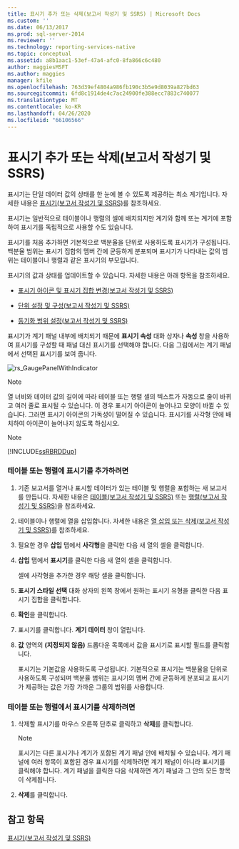 ```yaml
---
title: 표시기 추가 또는 삭제(보고서 작성기 및 SSRS) | Microsoft Docs
ms.custom: ''
ms.date: 06/13/2017
ms.prod: sql-server-2014
ms.reviewer: ''
ms.technology: reporting-services-native
ms.topic: conceptual
ms.assetid: a8b1aac1-53ef-47a4-afc0-8fa866c6c480
author: maggiesMSFT
ms.author: maggies
manager: kfile
ms.openlocfilehash: 763d39ef4804a986fb190c3b5e9d8039a827bd63
ms.sourcegitcommit: 6fd8c1914de4c7ac24900fe388ecc7883c740077
ms.translationtype: MT
ms.contentlocale: ko-KR
ms.lasthandoff: 04/26/2020
ms.locfileid: "66106566"
---
```

# <a name="add-or-delete-an-indicator-report-builder-and-ssrs"></a>표시기 추가 또는 삭제(보고서 작성기 및 SSRS)
  표시기는 단일 데이터 값의 상태를 한 눈에 볼 수 있도록 제공하는 최소 계기입니다. 자세한 내용은 [표시기&#40;보고서 작성기 및 SSRS&#41;](indicators-report-builder-and-ssrs.md)를 참조하세요.  
  
 표시기는 일반적으로 테이블이나 행렬의 셀에 배치되지만 계기와 함께 또는 계기에 포함하여 표시기를 독립적으로 사용할 수도 있습니다.  
  
 표시기를 처음 추가하면 기본적으로 백분율을 단위로 사용하도록 표시기가 구성됩니다. 백분율 범위는 표시기 집합의 멤버 간에 균등하게 분포되며 표시기가 나타내는 값의 범위는 테이블이나 행렬과 같은 표시기의 부모입니다.  
  
 표시기의 값과 상태를 업데이트할 수 있습니다. 자세한 내용은 아래 항목을 참조하세요.  
  
-   [표시기 아이콘 및 표시기 집합 변경&#40;보고서 작성기 및 SSRS&#41;](change-indicator-icons-and-indicator-sets-report-builder-and-ssrs.md)  
  
-   [단위 설정 및 구성&#40;보고서 작성기 및 SSRS&#41;](set-and-configure-measurement-units-report-builder-and-ssrs.md)  
  
-   [동기화 범위 설정&#40;보고서 작성기 및 SSRS&#41;](set-synchronization-scope-report-builder-and-ssrs.md)  
  
 표시기가 계기 패널 내부에 배치되기 때문에 **표시기 속성** 대화 상자나 **속성** 창을 사용하여 표시기를 구성할 때 패널 대신 표시기를 선택해야 합니다. 다음 그림에서는 계기 패널에서 선택된 표시기를 보여 줍니다.  
  
 ![rs_GaugePanelWithIndicator](../media/rs-gaugepanelwithindicator.gif "rs_GaugePanelWithIndicator")  
  
> [!NOTE]  
>  열 너비와 데이터 값의 길이에 따라 테이블 또는 행렬 셀의 텍스트가 자동으로 줄이 바뀌고 여러 줄로 표시될 수 있습니다. 이 경우 표시기 아이콘이 늘어나고 모양이 바뀔 수 있습니다. 그러면 표시기 아이콘의 가독성이 떨어질 수 있습니다. 표시기를 사각형 안에 배치하여 아이콘이 늘어나지 않도록 하십시오.  
  
> [!NOTE]  
>  [!INCLUDE[ssRBRDDup](../../includes/ssrbrddup-md.md)]  
  
### <a name="to-add-an-indicator-to-a-table-or-matrix"></a>테이블 또는 행렬에 표시기를 추가하려면  
  
1.  기존 보고서를 열거나 표시할 데이터가 있는 테이블 및 행렬을 포함하는 새 보고서를 만듭니다. 자세한 내용은 [테이블&#40;보고서 작성기 및 SSRS&#41;](tables-report-builder-and-ssrs.md) 또는 [행렬&#40;보고서 작성기 및 SSRS&#41;](create-a-matrix-report-builder-and-ssrs.md)을 참조하세요.  
  
2.  테이블이나 행렬에 열을 삽입합니다. 자세한 내용은 [열 삽입 또는 삭제&#40;보고서 작성기 및 SSRS&#41;](insert-or-delete-a-column-report-builder-and-ssrs.md)를 참조하세요.  
  
3.  필요한 경우 **삽입** 탭에서 **사각형**을 클릭한 다음 새 열의 셀을 클릭합니다.  
  
4.  **삽입** 탭에서 **표시기**를 클릭한 다음 새 열의 셀을 클릭합니다.  
  
     셀에 사각형을 추가한 경우 해당 셀을 클릭합니다.  
  
5.  **표시기 스타일 선택** 대화 상자의 왼쪽 창에서 원하는 표시기 유형을 클릭한 다음 표시기 집합을 클릭합니다.  
  
6.  **확인**을 클릭합니다.  
  
7.  표시기를 클릭합니다. **계기 데이터** 창이 열립니다.  
  
8.  **값** 영역의 **(지정되지 않음)** 드롭다운 목록에서 값을 표시기로 표시할 필드를 클릭합니다.  
  
     표시기는 기본값을 사용하도록 구성됩니다. 기본적으로 표시기는 백분율을 단위로 사용하도록 구성되며 백분율 범위는 표시기의 멤버 간에 균등하게 분포되고 표시기가 제공하는 값은 가장 가까운 그룹의 범위를 사용합니다.  
  
### <a name="to-delete-an-indicator-to-a-table-or-matrix"></a>테이블 또는 행렬에서 표시기를 삭제하려면  
  
1.  삭제할 표시기를 마우스 오른쪽 단추로 클릭하고 **삭제**를 클릭합니다.  
  
    > [!NOTE]  
    >  표시기는 다른 표시기나 계기가 포함된 계기 패널 안에 배치될 수 있습니다. 계기 패널에 여러 항목이 포함된 경우 표시기를 삭제하려면 계기 패널이 아니라 표시기를 클릭해야 합니다. 계기 패널을 클릭한 다음 삭제하면 계기 패널과 그 안의 모든 항목이 삭제됩니다.  
  
2.  **삭제**를 클릭합니다.  
  
## <a name="see-also"></a>참고 항목  
 [표시기&#40;보고서 작성기 및 SSRS&#41;](indicators-report-builder-and-ssrs.md)  
  
  
